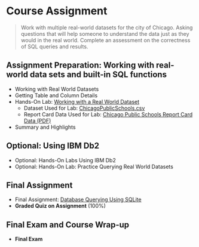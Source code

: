 # Course Assignment
> Work with multiple real-world datasets for the city of Chicago. Asking questions that will help someone to understand the data just as they would in the real world. Complete an assessment on the correctness of SQL queries and results.
## Assignment Preparation: Working with real-world data sets and built-in SQL functions
- Working with Real World Datasets
- Getting Table and Column Details
- Hands-On Lab: [Working with a Real World Dataset](https://github.com/KailaniBailey/IBM-Data-Science-Professional-Certificate/blob/main/06.%20Databases%20and%20SQL%20for%20Data%20Science%20with%20Python/Week%205%3A%20Course%20Assignment/DB0201EN-Week4-1-1-RealDataPractice-v5_sqlite_Learner.ipynb)
    - Dataset Used for Lab: [ChicagoPublicSchools.csv](https://github.com/KailaniBailey/IBM-Data-Science-Professional-Certificate/blob/main/06.%20Databases%20and%20SQL%20for%20Data%20Science%20with%20Python/Week%205%3A%20Course%20Assignment/ChicagoPublicSchools.csv)
    - Report Card Data Used for Lab: [Chicago Public Schools Report Card Data (PDF)](https://github.com/KailaniBailey/IBM-Data-Science-Professional-Certificate/blob/main/06.%20Databases%20and%20SQL%20for%20Data%20Science%20with%20Python/Week%205%3A%20Course%20Assignment/cps_reportcard_data_description.pdf)
- Summary and Highlights
## Optional: Using IBM Db2
- Optional: Hands-On Labs Using IBM Db2
- Optional: Hands-On Lab: Practice Querying Real World Datasets
## Final Assignment
- Final Assignment: [Database Querying Using SQLite](https://github.com/KailaniBailey/IBM-Data-Science-Professional-Certificate/blob/main/06.%20Databases%20and%20SQL%20for%20Data%20Science%20with%20Python/Week%205%3A%20Course%20Assignment/Notebook-for-Graded-Assignment.ipynb)
- **Graded Quiz on Assignment** (100%)
## Final Exam and Course Wrap-up
- **Final Exam**
